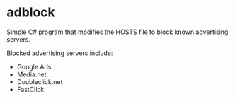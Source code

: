 # adblock
 
Simple C# program that modifies the HOSTS file to block known advertising servers.

Blocked advertising servers include:
* Google Ads
* Media.net
* Doubleclick.net
* FastClick
